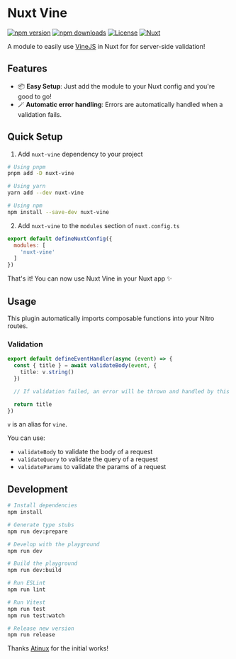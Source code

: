 # Nuxt Vine

[![npm version][npm-version-src]][npm-version-href]
[![npm downloads][npm-downloads-src]][npm-downloads-href]
[![License][license-src]][license-href]
[![Nuxt][nuxt-src]][nuxt-href]

A module to easily use [VineJS](https://vinejs.dev/) in Nuxt for for server-side validation!

## Features

<!-- Highlight some of the features your module provide here -->
- 📦 **Easy Setup**: Just add the module to your Nuxt config and you're good to go!
- 🪄 **Automatic error handling**: Errors are automatically handled when a validation fails.

## Quick Setup

1. Add `nuxt-vine` dependency to your project

```bash
# Using pnpm
pnpm add -D nuxt-vine

# Using yarn
yarn add --dev nuxt-vine

# Using npm
npm install --save-dev nuxt-vine
```

2. Add `nuxt-vine` to the `modules` section of `nuxt.config.ts`

```js
export default defineNuxtConfig({
  modules: [
    'nuxt-vine'
  ]
})
```

That's it! You can now use Nuxt Vine in your Nuxt app ✨

## Usage

This plugin automatically imports composable functions into your Nitro routes.

### Validation

```ts
export default defineEventHandler(async (event) => {
  const { title } = await validateBody(event, {
    title: v.string()
  })

  // If validation failed, an error will be thrown and handled by this package.

  return title
})
```

`v` is an alias for `vine`.

You can use:

- `validateBody` to validate the body of a request
- `validateQuery` to validate the query of a request
- `validateParams` to validate the params of a request


## Development

```bash
# Install dependencies
npm install

# Generate type stubs
npm run dev:prepare

# Develop with the playground
npm run dev

# Build the playground
npm run dev:build

# Run ESLint
npm run lint

# Run Vitest
npm run test
npm run test:watch

# Release new version
npm run release
```

Thanks [Atinux](https://github.com/atinux) for the initial works!

<!-- Badges -->
[npm-version-src]: https://img.shields.io/npm/v/nuxt-vine/latest.svg?style=flat&colorA=18181B&colorB=28CF8D
[npm-version-href]: https://npmjs.com/package/nuxt-vine

[npm-downloads-src]: https://img.shields.io/npm/dm/nuxt-vine.svg?style=flat&colorA=18181B&colorB=28CF8D
[npm-downloads-href]: https://npmjs.com/package/nuxt-vine

[license-src]: https://img.shields.io/npm/l/nuxt-vine.svg?style=flat&colorA=18181B&colorB=28CF8D
[license-href]: https://npmjs.com/package/nuxt-vine

[nuxt-src]: https://img.shields.io/badge/Nuxt-18181B?logo=nuxt.js
[nuxt-href]: https://nuxt.com
